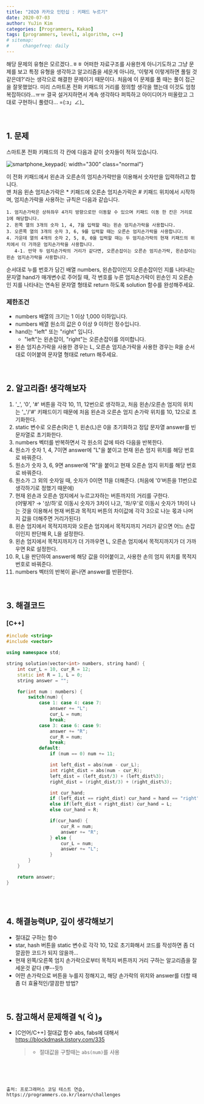 ```yaml
---
title: "2020 카카오 인턴십 : 키패드 누르기"
date: 2020-07-03
author: YuJin Kim
categories: [Programmers, Kakao]
tags: [programmers, level1, algorithm, c++]
# sitemap:
#     changefreq: daily
---
```


해당 문제의 유형은 모르겠다..ㅎㅎ 어떠한 자료구조를 사용한게 아니기도하고 그냥 문제를 보고 특정 유형을 생각하고 알고리즘을 세운게 아니라, '이렇게 이렇게하면 풀릴 것 같은데?'라는 생각으로 해결한 문제이기 때문이다. 처음에 이 문제를 풀 때는 풀이 접근을 잘못했었다. 미리 스마트폰 전화 키패드의 거리를 정의할 생각을 했는데 이것도 엄청 복잡하더라...ㅠㅠ 결국 설거지하면서 계속 생각하다 퍼뜩하고 아이디어가 떠올랐고 그대로 구현하니 풀렸다... =(:з」∠)\_  
<br/>
<br/>

## 1. 문제

스마트폰 전화 키패드의 각 칸에 다음과 같이 숫자들이 적혀 있습니다.

![smartphone_keypad](https://grepp-programmers.s3.ap-northeast-2.amazonaws.com/files/production/4b69a271-5f4a-4bf4-9ebf-6ebed5a02d8d/kakao_phone1.png){: width="300" class="normal"}

이 전화 키패드에서 왼손과 오른손의 엄지손가락만을 이용해서 숫자만을 입력하려고 합니다.  
맨 처음 왼손 엄지손가락은 \* 키패드에 오른손 엄지손가락은 # 키패드 위치에서 시작하며, 엄지손가락을 사용하는 규칙은 다음과 같습니다.

```
1. 엄지손가락은 상하좌우 4가지 방향으로만 이동할 수 있으며 키패드 이동 한 칸은 거리로 1에 해당합니다.
2. 왼쪽 열의 3개의 숫자 1, 4, 7을 입력할 때는 왼손 엄지손가락을 사용합니다.
3. 오른쪽 열의 3개의 숫자 3, 6, 9를 입력할 때는 오른손 엄지손가락을 사용합니다.
4. 가운데 열의 4개의 숫자 2, 5, 8, 0을 입력할 때는 두 엄지손가락의 현재 키패드의 위치에서 더 가까운 엄지손가락을 사용합니다.
   4-1. 만약 두 엄지손가락의 거리가 같다면, 오른손잡이는 오른손 엄지손가락, 왼손잡이는 왼손 엄지손가락을 사용합니다.
```

순서대로 누를 번호가 담긴 배열 numbers, 왼손잡이인지 오른손잡이인 지를 나타내는 문자열 hand가 매개변수로 주어질 때, 각 번호를 누른 엄지손가락이 왼손인 지 오른손인 지를 나타내는 연속된 문자열 형태로 return 하도록 solution 함수를 완성해주세요.

### 제한조건

- numbers 배열의 크기는 1 이상 1,000 이하입니다.
- numbers 배열 원소의 값은 0 이상 9 이하인 정수입니다.
- hand는 "left" 또는 "right" 입니다.
  - "left"는 왼손잡이, "right"는 오른손잡이를 의미합니다.
- 왼손 엄지손가락을 사용한 경우는 L, 오른손 엄지손가락을 사용한 경우는 R을 순서대로 이어붙여 문자열 형태로 return 해주세요.
  <br/><br/><br/>

## 2. 알고리즘! 생각해보자

1. '\_', '0', '#' 버튼을 각각 10, 11, 12번으로 생각하고, 처음 왼손/오른손 엄지의 위치는 '\_'/'#' 키패드이기 때문에 처음 왼손과 오른손 엄지 손가락 위치를 10, 12으로 초기화한다.
2. static 변수로 오른손(R)은 1, 왼손(L)은 0을 초기화하고 정답 문자열 answer를 빈 문자열로 초기화한다.
3. numbers 벡터를 반복하면서 각 원소의 값에 따라 다음을 반복한다.
4. 원소가 숫자 1, 4, 7이면 answer에 "L"을 붙이고 현재 왼손 엄지 위치를 해당 번호로 바꿔준다.
5. 원소가 숫자 3, 6, 9면 answer에 "R"을 붙이고 현재 오른손 엄지 위치를 해당 번호로 바꿔준다.
6. 원소가 그 외의 숫자일 때, 숫자가 0이면 11을 더해준다. (처음에 '0'버튼을 11번으로 생각하기로 정했기 때문에)
7. 현재 왼손과 오른손 엄지에서 누르고자하는 버튼까지의 거리를 구한다.  
   (어떻게? → '상/하'로 이동시 숫자가 3차이 나고, '좌/우'로 이동시 숫자가 1차이 나는 것을 이용해서 현재 버튼과 목적지 버튼의 차이값에 각각 3으로 나눈 몫과 나머지 값을 더해주면 거리가된다)
8. 왼손 엄지에서 목적지까지와 오른손 엄지에서 목적지까지 거리가 같으면 어느 손잡이인지 판단해 R, L을 설정한다.
9. 왼손 엄지에서 목적지까지가 더 가까우면 L, 오른손 엄지에서 목적지까지가 더 가까우면 R로 설정한다.
10. R, L을 판단하여 answer에 해당 값을 이어붙이고, 사용한 손의 엄지 위치를 목적지 번호로 바꿔준다.
11. numbers 벡터의 반복이 끝나면 answer를 반환한다.  
    <br/><br/>

## 3. 해결코드

### [C++]

```c++
#include <string>
#include <vector>

using namespace std;

string solution(vector<int> numbers, string hand) {
    int cur_L = 10, cur_R = 12;
    static int R = 1, L = 0;
    string answer = "";

    for(int num : numbers) {
        switch(num) {
            case 1: case 4: case 7:
                answer += "L";
                cur_L = num;
                break;
            case 3: case 6: case 9:
                answer += "R";
                cur_R = num;
                break;
            default:
                if (num == 0) num += 11;

                int left_dist = abs(num - cur_L);
                int right_dist = abs(num - cur_R);
                left_dist = (left_dist/3) + (left_dist%3);
                right_dist = (right_dist/3) + (right_dist%3);

                int cur_hand;
                if (left_dist == right_dist) cur_hand = hand == "right"? R : L;
                else if(left_dist < right_dist) cur_hand = L;
                else cur_hand = R;

                if(cur_hand) {
                    cur_R = num;
                    answer += "R";
                } else {
                    cur_L = num;
                    answer += "L";
                }
        }
    }

    return answer;
}
```

<br/><br/>

## 4. 해결능력UP, 깊이 생각해보기

- 절대값 구하는 함수
- star, hash 버튼을 static 변수로 각각 10, 12로 초기화해서 코드를 작성하면 좀 더 깔끔한 코드가 되지 않을까...
- 현재 왼쪽/오른쪽 엄지 손가락으로부터 목적지 버튼까지 거리 구하는 알고리즘을 잘 세운것 같다 (뿌--듯!)
- 어떤 손가락으로 버튼을 누를지 정해지고, 해당 손가락의 위치와 answer를 더할 때 좀 더 효율적인/깔끔한 방법?
  <br/><br/><br/>

## 5. 참고해서 문제해결 ٩( ᐛ )و

- [C언어/C++] 절대값 함수 abs, fabs에 대해서 <https://blockdmask.tistory.com/335>
  > - 절대값을 구할때는 `abs(num)`를 사용

<br/><br/><br/>

```
출처: 프로그래머스 코딩 테스트 연습, https://programmers.co.kr/learn/challenges
```
